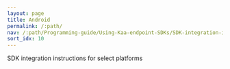 ```yaml
---
layout: page
title: Android
permalink: /:path/
nav: /:path/Programming-guide/Using-Kaa-endpoint-SDKs/SDK-integration-instructions/SDK-Android
sort_idx: 10
---
```


SDK integration instructions for select platforms